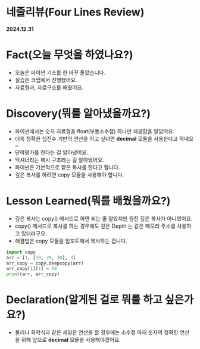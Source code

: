 # 네줄리뷰(Four Lines Review)
**2024.12.31**

# Fact(오늘 무엇을 하였나요?)
- 오늘은 파이썬 기초를 한 바꾸 돌았습니다.
- 실습은 코랩에서 진행했어요.
- 자료형과, 자료구조를 배웠어요.

# Discovery(뭐를 알아냈을까요?)
- 파이썬에서는 숫자 자료형을 float(부동소수점) 하나만 제공함을 알았어요.
- 더욱 정확한 십진수 기반의 연산을 하고 싶다면 **decimal** 모듈을 사용한다고 하네요~
- 단락평가를 한다는 걸 알아냈어요.
- 딕셔너리는 해시 구조라는 걸 알아냈어요.
- 파이썬은 기본적으로 얕은 복사를 한다고 합니다.
- 깊은 복사를 하려면 copy 모듈을 사용해야 합니다.

# Lesson Learned(뭐를 배웠을까요?)
- 깊은 복사는 copy() 메서드로 하면 되는 줄 알았지만 완전 깊은 복사가 아니였어요.
- copy() 메서드로 복사를 하는 경우에도 깊은 Depth 는 같은 메모리 주소를 사용하고 있더라구요.
- 해결법은 copy 모듈을 임포트해서 복사하는 겁니다.
~~~python
import copy
arr = [1, [10, 20, 30], 3]
arr_copy = copy.deepcopy(arr)
arr_copy[1][1] = 50
print(arr, arr_copy)
~~~

# Declaration(알게된 걸로 뭐를 하고 싶은가요?)
- 물리나 화학식과 같은 세밀한 연산을 할 경우에는 소수점 아래 숫자의 정확한 연산을 위해 앞으로 **decimal** 모듈을 사용해야겠어요.